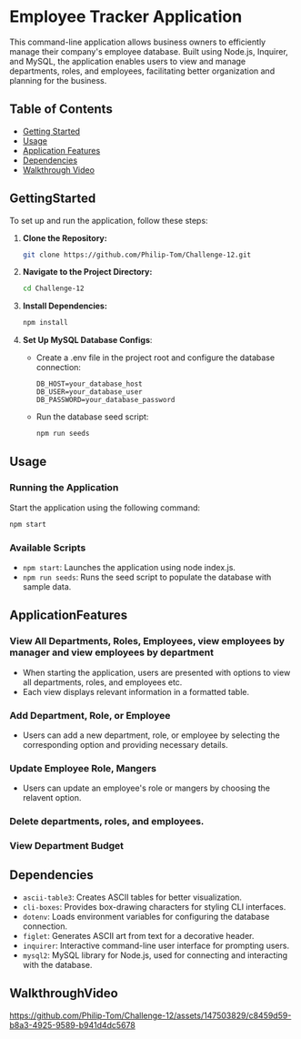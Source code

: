 # Employee Tracker Application

This command-line application allows business owners to efficiently manage their company's employee database. Built using Node.js, Inquirer, and MySQL, the application enables users to view and manage departments, roles, and employees, facilitating better organization and planning for the business.

## Table of Contents

- [Getting Started](#gettingstarted)
- [Usage](#usage)
- [Application Features](#applicationfeatures)
- [Dependencies](#dependencies)
- [Walkthrough Video](#walkthroughvideo)

## GettingStarted

To set up and run the application, follow these steps:

1. **Clone the Repository:**

   ```bash
   git clone https://github.com/Philip-Tom/Challenge-12.git
   ```

2. **Navigate to the Project Directory:**
   ```bash
   cd Challenge-12
   ```
3. **Install Dependencies:**

   ```bash
   npm install
   ```

4. **Set Up MySQL Database Configs**:
   - Create a .env file in the project root and configure the database connection:
     ```env
     DB_HOST=your_database_host
     DB_USER=your_database_user
     DB_PASSWORD=your_database_password
     ```
   - Run the database seed script:
     ```bash
     npm run seeds
     ```

## Usage

### Running the Application

Start the application using the following command:

```bash
npm start
```

### Available Scripts

- `npm start`: Launches the application using node index.js.
- `npm run seeds`: Runs the seed script to populate the database with sample data.

## ApplicationFeatures

### View All Departments, Roles, Employees, view employees by manager and view employees by department

- When starting the application, users are presented with options to view all departments, roles, and employees etc.
- Each view displays relevant information in a formatted table.

### Add Department, Role, or Employee

- Users can add a new department, role, or employee by selecting the corresponding option and providing necessary details.

### Update Employee Role, Mangers

- Users can update an employee's role or mangers by choosing the relavent option.

### Delete departments, roles, and employees.

### View Department Budget

## Dependencies

- `ascii-table3`: Creates ASCII tables for better visualization.
- `cli-boxes`: Provides box-drawing characters for styling CLI interfaces.
- `dotenv`: Loads environment variables for configuring the database connection.
- `figlet`: Generates ASCII art from text for a decorative header.
- `inquirer`: Interactive command-line user interface for prompting users.
- `mysql2`: MySQL library for Node.js, used for connecting and interacting with the database.

## WalkthroughVideo

https://github.com/Philip-Tom/Challenge-12/assets/147503829/c8459d59-b8a3-4925-9589-b941d4dc5678


